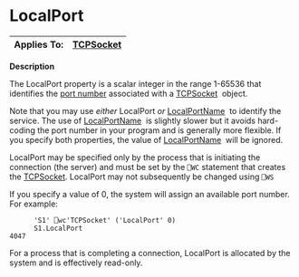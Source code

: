 




<h1 class="heading"><span class="name">LocalPort</span></h1>

| Applies To: | [TCPSocket](./tcpsocket.md) |
| --- | ---  |


**Description**


The LocalPort property is a scalar integer in the range 1-65536 that
identifies the [port number](../Miscellaneous/Port%20Number.htm) associated with a [TCPSocket](./tcpsocket.md)
 object.



Note that you may use *either* LocalPort *or* [LocalPortName](localportname.md)
 to identify the service. The use of [LocalPortName](localportname.md)
 is slightly slower but it avoids hard-coding the port number in your program and
is generally more flexible. If you specify both properties, the value of [LocalPortName](localportname.md)
 will be ignored.


LocalPort may be specified only by the process that is initiating the
connection (the server) and must be set by the `⎕WC`
statement that creates the [TCPSocket](./tcpsocket.md).
LocalPort may not subsequently be changed using `⎕WS`



If you specify a value of 0, the system will assign an available port number.
For example:
```apl
      'S1' ⎕wc'TCPSocket' ('LocalPort' 0)
      S1.LocalPort
4047
```



For a process that is completing a connection, LocalPort is allocated by the
system and is effectively read-only.


